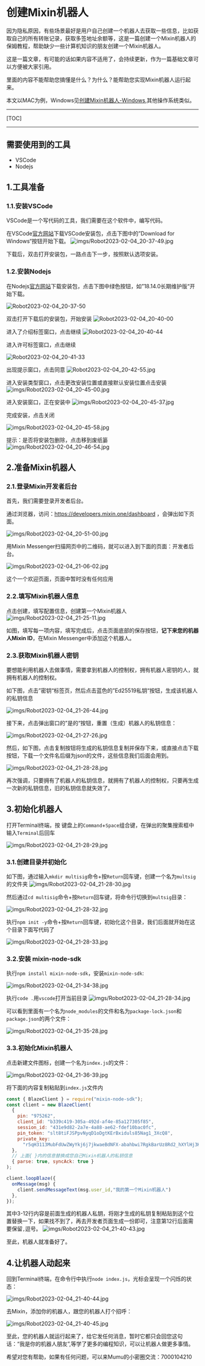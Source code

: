 # 创建Mixin机器人

因为隐私原因，有些场景最好是用户自己创建一个机器人去获取一些信息，比如获取自己的所有转账记录，获取多签地址余额等，这是一篇创建一个Mixin机器人的保姆教程，帮助缺少一些计算机知识的朋友创建一个Mixin机器人。

这是一篇文章，有可能的话如果内容不适用了，会持续更新，作为一篇基础文章可以方便被大家引用。

里面的内容不能帮助您搞懂是什么？为什么？能帮助您实现Mixin机器人运行起来。

本文以MAC为例，Windows见[创建Mixin机器人-Windows](%E5%88%9B%E5%BB%BAMixin%E6%9C%BA%E5%99%A8%E4%BA%BA-Windows.md),其他操作系统类似。

------

[TOC]

------

## 需要使用到的工具

* VSCode
* Nodejs

## 1.工具准备

### 1.1.安装VSCode

VSCode是一个写代码的工具，我们需要在这个软件中，编写代码。

在VSCode[官方网站](https://code.visualstudio.com/)下载VSCode安装包，点击下图中的”Download for Windows“按钮开始下载。
![imgs/Robot2023-02-04_20-37-49.jpg](https://github.com/Ayan0217/mixchat-docs/blob/master/articles/create-mixin-bot/imgs/Robot2023-02-04_20-37-49.jpg?raw=true)

下载后，双击打开安装包，一路点击下一步，按照默认选项安装。

### 1.2.安装Nodejs

在Nodejs[官方网站](https://nodejs.org/zh-cn/)下载安装包，点击下图中绿色按钮，如”18.14.0长期维护版“开始下载。

![Robot2023-02-04_20-37-50](https://github.com/Ayan0217/mixchat-docs/blob/master/articles/create-mixin-bot/imgs/Robot2023-02-04_20-37-50.jpg?raw=true)

双击打开下载后的安装包，开始安装
![Robot2023-02-04_20-40-00](https://github.com/Ayan0217/mixchat-docs/blob/master/articles/create-mixin-bot/imgs/Robot2023-02-04_20-40-00.jpg?raw=true)

进入了介绍标签窗口，点击继续
![Robot2023-02-04_20-40-44](https://github.com/Ayan0217/mixchat-docs/blob/master/articles/create-mixin-bot/imgs/Robot2023-02-04_20-40-44.jpg?raw=true)

进入许可标签窗口，点击继续

![Robot2023-02-04_20-41-33](https://github.com/Ayan0217/mixchat-docs/blob/master/articles/create-mixin-bot/imgs/Robot2023-02-04_20-41-33.jpg?raw=true)

出现提示窗口，点击同意
![Robot2023-02-04_20-42-55.jpg](https://github.com/Ayan0217/mixchat-docs/blob/master/articles/create-mixin-bot/imgs/Robot2023-02-04_20-42-55.jpg?raw=true)

进入安装类型窗口，点击更改安装位置或直接默认安装位置点击安装
![imgs/Robot2023-02-04_20-45-00.jpg](https://github.com/Ayan0217/mixchat-docs/blob/master/articles/create-mixin-bot/imgs/Robot2023-02-04_20-45-00.jpg?raw=true)

进入安装窗口，正在安装中
![imgs/Robot2023-02-04_20-45-37.jpg](https://github.com/Ayan0217/mixchat-docs/blob/master/articles/create-mixin-bot/imgs/Robot2023-02-04_20-45-37.jpg?raw=true)

完成安装，点击关闭

![imgs/Robot2023-02-04_20-45-58.jpg](https://github.com/Ayan0217/mixchat-docs/blob/master/articles/create-mixin-bot/imgs/Robot2023-02-04_20-45-58.jpg?raw=true)

提示：是否将安装包删除，点击移到废纸篓
![imgs/Robot2023-02-04_20-46-54.jpg](https://github.com/Ayan0217/mixchat-docs/blob/master/articles/create-mixin-bot/imgs/Robot2023-02-04_20-46-54.jpg?raw=true)

## 2.准备Mixin机器人
### 2.1.登录Mixin开发者后台

首先，我们需要登录开发者后台。

通过浏览器，访问：https://developers.mixin.one/dashboard ，会弹出如下页面。

![imgs/Robot2023-02-04_20-51-00.jpg](https://github.com/Ayan0217/mixchat-docs/blob/master/articles/create-mixin-bot/imgs/Robot2023-02-04_20-51-00.jpg?raw=true)


用Mixin Messenger扫描网页中的二维码，就可以进入到下面的页面：开发者后台。

![imgs/Robot2023-02-04_21-06-02.jpg](https://github.com/Ayan0217/mixchat-docs/blob/master/articles/create-mixin-bot/imgs/Robot2023-02-04_21-06-02.jpg?raw=true)

这个一个欢迎页面，页面中暂时没有任何应用




### 2.2.填写Mixin机器人信息

点击创建，填写配置信息，创建第一个Mixin机器人
![imgs/Robot2023-02-04_21-25-11.jpg](https://github.com/Ayan0217/mixchat-docs/blob/master/articles/create-mixin-bot/imgs/Robot2023-02-04_21-25-11.jpg?raw=true)

如图，填写每一项内容，填写完成后，点击页面底部的保存按钮，**记下来您的机器人Mixin ID**，在Mixin Messenger中添加这个机器人。


### 2.3.获取Mixin机器人密钥

要想能利用机器人去做事情，需要拿到机器人的控制权，拥有机器人密钥的人，就拥有机器人的控制权。

如下图，点击”密钥“标签页，然后点击蓝色的”Ed25519私钥“按钮，生成该机器人的私钥信息

![imgs/Robot2023-02-04_21-26-44.jpg](https://github.com/Ayan0217/mixchat-docs/blob/master/articles/create-mixin-bot/imgs/Robot2023-02-04_21-26-44.jpg?raw=true)

接下来，点击弹出窗口的”是的“按钮，重置（生成）机器人的私钥信息：

![imgs/Robot2023-02-04_21-27-26.jpg](https://github.com/Ayan0217/mixchat-docs/blob/master/articles/create-mixin-bot/imgs/Robot2023-02-04_21-27-26.jpg?raw=true)

然后，如下图，点击复制按钮将生成的私钥信息复制并保存下来，或直接点击下载按钮，下载一个文件名后缀为json的文件，这些信息我们后面会用到。

![imgs/Robot2023-02-04_21-28-28.jpg](https://github.com/Ayan0217/mixchat-docs/blob/master/articles/create-mixin-bot/imgs/Robot2023-02-04_21-28-28.jpg?raw=true)

再次强调，只要拥有了机器人的私钥信息，就拥有了机器人的控制权，只要再生成一次新的私钥信息，旧的私钥信息就失效了。

## 3.初始化机器人

打开Terminal终端，按 键盘上的`Command`+`Space`组合键，在弹出的聚集搜索框中输入`Terminal`后回车

![imgs/Robot2023-02-04_21-28-29.jpg](https://github.com/Ayan0217/mixchat-docs/blob/master/articles/create-mixin-bot/imgs/Robot2023-02-04_21-28-29.jpg?raw=true)

### 3.1.创建目录并初始化

如下图，通过输入`mkdir multisig`命令+按`Return`回车键，创建一个名为`multsig`的文件夹
![imgs/Robot2023-02-04_21-28-30.jpg](https://github.com/Ayan0217/mixchat-docs/blob/master/articles/create-mixin-bot/imgs/Robot2023-02-04_21-28-30.jpg?raw=true)

然后通过`cd multisig`命令+按`Return`回车键，将命令行切换到`multsig`目录：

![imgs/Robot2023-02-04_21-28-32.jpg](https://github.com/Ayan0217/mixchat-docs/blob/master/articles/create-mixin-bot/imgs/Robot2023-02-04_21-28-32.jpg?raw=true)

执行`npm init -y`命令+按`Return`回车键，初始化这个目录，我们后面就开始在这个目录下面写代码了

![imgs/Robot2023-02-04_21-28-33.jpg](https://github.com/Ayan0217/mixchat-docs/blob/master/articles/create-mixin-bot/imgs/Robot2023-02-04_21-28-33.jpg?raw=true)

### 3.2.安装 mixin-node-sdk

执行`npm install mixin-node-sdk`，安装`mixin-node-sdk`:

![imgs/Robot2023-02-04_21-34-38.jpg](https://github.com/Ayan0217/mixchat-docs/blob/master/articles/create-mixin-bot/imgs/Robot2023-02-04_21-34-38.jpg?raw=true)

执行`code .`用`vscode`打开当前目录
![imgs/Robot2023-02-04_21-28-34.jpg](https://github.com/Ayan0217/mixchat-docs/blob/master/articles/create-mixin-bot/imgs/Robot2023-02-04_21-28-34.jpg?raw=true)

可以看到里面有一个名为`node_modules`的文件和名为`package-lock.json`和`package.json`的两个文件：

![imgs/Robot2023-02-04_21-35-28.jpg](https://github.com/Ayan0217/mixchat-docs/blob/master/articles/create-mixin-bot/imgs/Robot2023-02-04_21-35-28.jpg?raw=true)

### 3.3.初始化Mixin机器人

点击新建文件图标，创建一个名为`index.js`的文件：

![imgs/Robot2023-02-04_21-36-39.jpg](https://github.com/Ayan0217/mixchat-docs/blob/master/articles/create-mixin-bot/imgs/Robot2023-02-04_21-36-39.jpg?raw=true)

将下面的内容复制粘贴到`index.js`文件内

```js
const { BlazeClient } = require("mixin-node-sdk");
const client = new BlazeClient(
  {
    pin: "975262",
    client_id: "b339c419-305a-492d-af4e-85a127305f85",
    session_id: "431e9d82-2a7e-4a88-ae62-fdef10bac0fc",
    pin_token: "slt8tiFJSPpvNyqD1oDgtKErBxiduls85Nag1_3XcQ8",
    private_key:
      "r5qH3113MubFdUwZWyYkj6j7jkwaeBdNFX-abahbwi7RgkBarUz8Rd2_hXYlHj3KglFItT-qpfTRAhhyvZS6Sg",
  },
  // 上面{ }内的信息替换成您自己Mixin机器人的私钥信息
  { parse: true, syncAck: true }
);

client.loopBlaze({
  onMessage(msg) {
    client.sendMessageText(msg.user_id,"我的第一个Mixin机器人")
  },
});
```
其中3-12行内容是前面生成的机器人私钥，将刚才生成的私钥复制粘贴到这个位置替换一下，如果找不到了，再去开发者页面生成一份即可，注意第12行后面需要保留`,`逗号。
![imgs/Robot2023-02-04_21-40-43.jpg](https://github.com/Ayan0217/mixchat-docs/blob/master/articles/create-mixin-bot/imgs/Robot2023-02-04_21-40-43.jpg?raw=true)

至此，机器人就准备好了。
## 4.让机器人动起来

回到Terminal终端，在命令行中执行`node index.js`，光标会呈现一个闪烁的状态：

![imgs/Robot2023-02-04_21-40-44.jpg](https://github.com/Ayan0217/mixchat-docs/blob/master/articles/create-mixin-bot/imgs/Robot2023-02-04_21-40-44.jpg?raw=true)

去Mixin，添加你的机器人，跟您的机器人打个招呼：

![imgs/Robot2023-02-04_21-40-45.jpg](https://github.com/Ayan0217/mixchat-docs/blob/master/articles/create-mixin-bot/imgs/Robot2023-02-04_21-40-45.jpg?raw=true)

至此，您的机器人就运行起来了，给它发任何消息，暂时它都只会回您这句话：“我是你的机器人朋友”,等学了更多的编程知识，可以让机器人做更多事情。

希望对您有帮助，如果有任何问题，可以来Mumu的小密圈交流：7000104210


[def]: https://raw.githubusercontent.com/vwumumu/mixchat-docs/master/articles/create-mixin-bot/imgs/image-20230130150035125.png